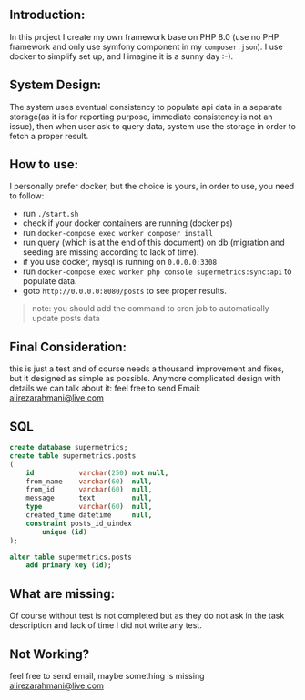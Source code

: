 Introduction:
---
In this project I create my own framework base on PHP 8.0 (use no PHP framework and only use symfony component in my `composer.json`). I use docker to simplify set up, and  I imagine it is a sunny day :-).

System Design:
---
The system uses eventual consistency to populate api data in a separate storage(as it is for reporting purpose, immediate consistency is not an issue), then when user ask to query data, system use the storage in order to fetch a proper result. 

How to use:
---

I personally prefer docker, but the choice is yours, in order to use, you need to follow:

- run `./start.sh` 
- check if your docker containers are running (docker ps)
- run `docker-compose exec worker composer install`
- run query (which is at the end of this document) on db (migration and seeding are missing according to lack of time).
- if you use docker, mysql is running on `0.0.0.0:3308` 
- run `docker-compose exec worker php console supermetrics:sync:api` to populate data.
- goto `http://0.0.0.0:8080/posts` to see proper results.

> note: you should add the command to cron job to automatically update posts data

Final Consideration:
---
this is just a test and of course needs a thousand improvement and fixes, but it designed as simple as possible. Anymore complicated design with details we can talk about it: feel free to send Email: alirezarahmani@live.com

SQL
---
```sql
create database supermetrics;
create table supermetrics.posts
(
    id           varchar(250) not null,
    from_name    varchar(60)  null,
    from_id      varchar(60)  null,
    message      text         null,
    type         varchar(60)  null,
    created_time datetime     null,
    constraint posts_id_uindex
        unique (id)
);

alter table supermetrics.posts
    add primary key (id);
```
What are missing:
---
Of course without test is not completed but as they do not ask in the task description and lack of time I did not write any test.

Not Working?
---
feel free to send email, maybe something is missing alirezarahmani@live.com
